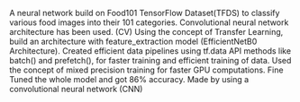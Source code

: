 A neural network build on Food101 TensorFlow Dataset(TFDS) to classify various food images into their 101 categories.
Convolutional neural network architecture has been used. (CV)
Using the concept of Transfer Learning, build an architecture with
feature_extraction model (EfficientNetB0 Architecture).
Created efficient data pipelines using tf.data API methods like batch()
and prefetch(), for faster training and efficient training of data.
Used the concept of mixed precision training for faster GPU
computations.
Fine Tuned the whole model and got 86% accuracy.
Made by using a convolutional neural network (CNN)
